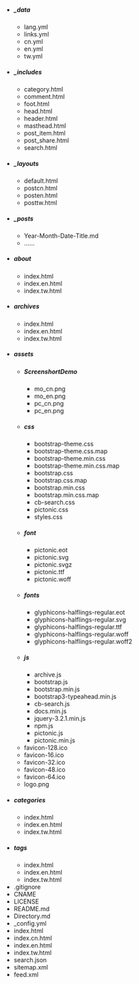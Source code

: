 - ##### _data
  - lang.yml
  - links.yml
  - cn.yml
  - en.yml
  - tw.yml
- ##### _includes
  - category.html
  - comment.html
  - foot.html
  - head.html
  - header.html
  - masthead.html
  - post_item.html
  - post_share.html
  - search.html
- ##### _layouts
  - default.html
  - postcn.html
  - posten.html
  - posttw.html
- ##### _posts
  - Year-Month-Date-Title.md
  - ......
- ##### about
  - index.html
  - index.en.html
  - index.tw.html
- ##### archives
  - index.html
  - index.en.html
  - index.tw.html
- ##### assets
  - ##### ScreenshortDemo
    - mo_cn.png
    - mo_en.png
    - pc_cn.png
    - pc_en.png
  - ##### css
    - bootstrap-theme.css
    - bootstrap-theme.css.map
    - bootstrap-theme.min.css
    - bootstrap-theme.min.css.map
    - bootstrap.css
    - bootstrap.css.map
    - bootstrap.min.css
    - bootstrap.min.css.map
    - cb-search.css
    - pictonic.css
    - styles.css
  - ##### font
    - pictonic.eot
    - pictonic.svg
    - pictonic.svgz
    - pictonic.ttf
    - pictonic.woff
  - ##### fonts
    - glyphicons-halflings-regular.eot
    - glyphicons-halflings-regular.svg
    - glyphicons-halflings-regular.ttf
    - glyphicons-halflings-regular.woff
    - glyphicons-halflings-regular.woff2
  - ##### js
    - archive.js
    - bootstrap.js
    - bootstrap.min.js
    - bootstrap3-typeahead.min.js
    - cb-search.js
    - docs.min.js
    - jquery-3.2.1.min.js
    - npm.js
    - pictonic.js
    - pictonic.min.js
  - favicon-128.ico
  - favicon-16.ico
  - favicon-32.ico
  - favicon-48.ico
  - favicon-64.ico
  - logo.png
- ##### categories
  - index.html
  - index.en.html
  - index.tw.html
- ##### tags
  - index.html
  - index.en.html
  - index.tw.html
- .gitignore
- CNAME
- LICENSE
- README.md
- Directory.md
- _config.yml
- index.html
- index.cn.html
- index.en.html
- index.tw.html
- search.json
- sitemap.xml
- feed.xml
